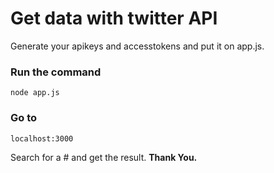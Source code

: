 # Get data with twitter API
Generate your apikeys and accesstokens and put it on app.js.

### Run the command

```
node app.js

```
### Go to

```
localhost:3000

```
Search for a # and get the result.
**Thank You.**
